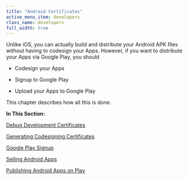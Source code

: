 ```yaml
---
title: "Android Certificates"
active_menu_item: developers
class_name: developers
full_width: true
---
```



Unlike iOS, you can actually build and distribute your Android APK files without having to codesign your Apps. However, if you want to distribute your Apps via Google Play, you should

 - Codesign your Apps

 - Signup to Google Play

 - Upload your Apps to Google Play

This chapter describes how all this is done.

**In This Section:**

[Debug Development Certificates](/developers/user-guide/ac-mobile-build-phonegap/cordova/certificates/android-certificates/debug-development-certificates)

[Generating Codesigning Certificates](/developers/user-guide/ac-mobile-build-phonegap/cordova/certificates/android-certificates/generating-codesigning-certici)

[Google Play Signup](/developers/user-guide/ac-mobile-build-phonegap/cordova/certificates/android-certificates/google-play)

[Selling Android Apps](/developers/user-guide/ac-mobile-build-phonegap/cordova/certificates/android-certificates/selling-android-apps)

[Publishing Android Apps on Play](/developers/user-guide/ac-mobile-build-phonegap/cordova/certificates/android-certificates/publishing-android-apps-on-pla)
